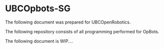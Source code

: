 # UBCOpbots-SG

The following document was prepared for UBCOpenRobotics.

The following repository consists of all programming performed for OpBots.

The following document is WIP....
